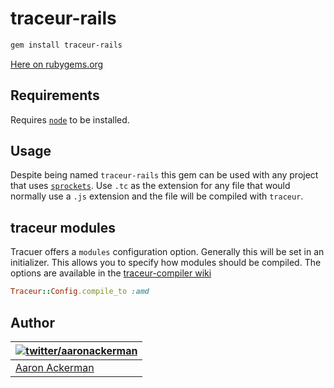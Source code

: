 # traceur-rails

```bash
gem install traceur-rails
```

[Here on rubygems.org](https://rubygems.org/gems/traceur-rails)

## Requirements

Requires [`node`](http://nodejs.org) to be installed.

## Usage

Despite being named `traceur-rails` this gem can be used with any project that uses [`sprockets`](https://github.com/sstephenson/sprockets). Use `.tc` as the extension for any file that would normally use a `.js` extension and the file will be compiled with `traceur`.

## traceur modules

Tracuer offers a `modules` configuration option. Generally this will be set in an initializer. This allows you to specify how modules should be compiled. The options are available in the [traceur-compiler wiki](https://github.com/google/traceur-compiler/wiki/Options-for-Compiling)

```ruby
Traceur::Config.compile_to :amd
```

## Author

| [![twitter/_aaronackerman_](http://gravatar.com/avatar/c73ff9c7e654647b2b339d9e08b52143?s=70)](http://twitter.com/_aaronackerman_ "Follow @_aaronackerman_ on Twitter") |
|---|
| [Aaron Ackerman](https://twitter.com/_aaronackerman_) |

